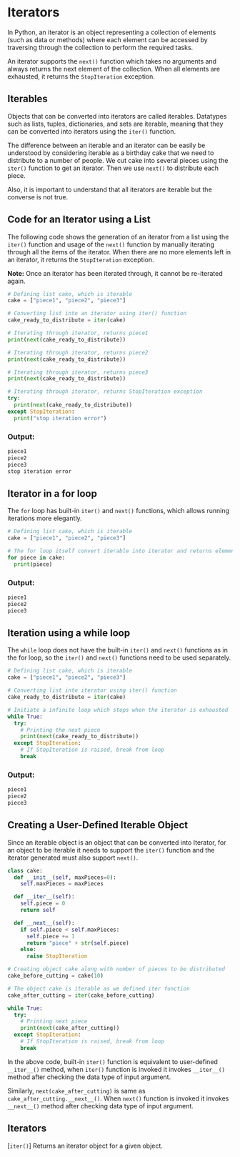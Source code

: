 # Iterators
In Python, an iterator is an object representing a collection of elements (such as data or methods) where each element can be accessed by traversing through the collection to perform the required tasks.

An iterator supports the `next()` function which takes no arguments and always returns the next element of the collection. When all elements are exhausted, it returns the `StopIteration` exception.

## Iterables
Objects that can be converted into iterators are called iterables. Datatypes such as lists, tuples, dictionaries, and sets are iterable, meaning that they can be converted into iterators using the `iter()` function.

The difference between an iterable and an iterator can be easily be understood by considering iterable as a birthday cake that we need to distribute to a number of people. We cut cake into several pieces using the `iter()` function to get an iterator. Then we use `next()` to distribute each piece.

Also, it is important to understand that all iterators are iterable but the converse is not true.

## Code for an Iterator using a List
The following code shows the generation of an iterator from a list using the `iter()` function and usage of the `next()` function by manually iterating through all the items of the iterator. When there are no more elements left in an iterator, it returns the `StopIteration` exception.

**Note:** Once an iterator has been iterated through, it cannot be re-iterated again.

```py
# Defining list cake, which is iterable
cake = ["piece1", "piece2", "piece3"]

# Converting list into an iterator using iter() function
cake_ready_to_distribute = iter(cake)

# Iterating through iterator, returns piece1
print(next(cake_ready_to_distribute))

# Iterating through iterator, returns piece2
print(next(cake_ready_to_distribute))

# Iterating through iterator, returns piece3
print(next(cake_ready_to_distribute))

# Iterating through iterator, returns StopIteration exception
try:
  print(next(cake_ready_to_distribute))
except StopIteration:
  print("stop iteration error")
```

### Output:
```bash
piece1
piece2
piece3
stop iteration error
```

## Iterator in a for loop
The `for` loop has built-in `iter()` and `next()` functions, which allows running iterations more elegantly.
```py
# Defining list cake, which is iterable
cake = ["piece1", "piece2", "piece3"]

# The for loop itself convert iterable into iterator and returns elements
for piece in cake:
  print(piece)
```

### Output:
```bash
piece1
piece2
piece3
```

## Iteration using a while loop
The `while` loop does not have the built-in `iter()` and `next()` functions as in the for loop, so the `iter()` and `next()` functions need to be used separately.
```py
# Defining list cake, which is iterable
cake = ["piece1", "piece2", "piece3"]

# Converting list into iterator using iter() function
cake_ready_to_distribute = iter(cake)

# Initiate a infinite loop which stops when the iterator is exhausted
while True:
  try:
    # Printing the next piece
    print(next(cake_ready_to_distribute))
  except StopIteration:
    # If StopIteration is raised, break from loop
    break
```

### Output:
```bash
piece1
piece2
piece3
```

## Creating a User-Defined Iterable Object
Since an iterable object is an object that can be converted into Iterator, for an object to be iterable it needs to support the `iter()` function and the iterator generated must also support `next()`.
```py
class cake:
  def __init__(self, maxPieces=0):
    self.maxPieces = maxPieces

  def __iter__(self):
    self.piece = 0
    return self

  def __next__(self):
    if self.piece < self.maxPieces:
      self.piece += 1
      return "piece" + str(self.piece)
    else:
      raise StopIteration

# Creating object cake along with number of pieces to be distributed
cake_before_cutting = cake(10)

# The object cake is iterable as we defined iter function
cake_after_cutting = iter(cake_before_cutting)

while True:
  try:
    # Printing next piece
    print(next(cake_after_cutting))
  except StopIteration:
    # If StopIteration is raised, break from loop
    break
```
In the above code, built-in `iter()` function is equivalent to user-defined `__iter__()` method, when `iter()` function is invoked it invokes `__iter__()` method after checking the data type of input argument.

Similarly, `next(cake_after_cutting)` is same as `cake_after_cutting.__next__()`. When `next()` function is invoked it invokes `__next__()` method after checking data type of input argument.

## Iterators
[`iter()`]
Returns an iterator object for a given object.
